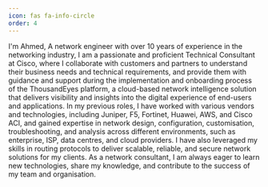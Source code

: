 ```yaml
---
icon: fas fa-info-circle
order: 4
---
```


I'm Ahmed, A network engineer with over 10 years of experience in the networking industry, I am a passionate and proficient Technical Consultant at Cisco, where I collaborate with customers and partners to understand their business needs and technical requirements, and provide them with guidance and support during the implementation and onboarding process of the ThousandEyes platform, a cloud-based network intelligence solution that delivers visibility and insights into the digital experience of end-users and applications.
In my previous roles, I have worked with various vendors and technologies, including Juniper, F5, Fortinet, Huawei, AWS, and Cisco ACI, and gained expertise in network design, configuration, customisation, troubleshooting, and analysis across different environments, such as enterprise, ISP, data centres, and cloud providers. I have also leveraged my skills in routing protocols to deliver scalable, reliable, and secure network solutions for my clients. As a network consultant, I am always eager to learn new technologies, share my knowledge, and contribute to the success of my team and organisation.
